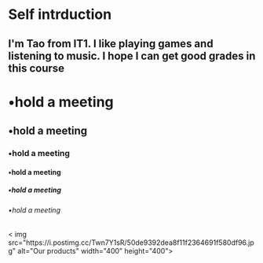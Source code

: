 <!DOCTYPE html> 
 <html> 
 <head> 
 <title>Page Title</title> 
 </head> 
 <body> 
   <h1>Self intrduction</h1> 
 <h2>I'm Tao from IT1. I like playing games and listening to music. I hope I can get good grades in this course</h2> 
 <h1>•hold a meeting</h1> 
 <h2>•hold a meeting</h2> 
 <h3>•hold a meeting</h3> 
 <h4>•hold a meeting</h4> 
 <h5>•hold a meeting</h5> 
 <h6>•hold a meeting</h6>  
   < img src="https://i.postimg.cc/Twn7Y1sR/50de9392dea8f11f2364691f580df96.jpg" alt="Our products" width="400" height="400"> 
   </body> 
 </html> 
